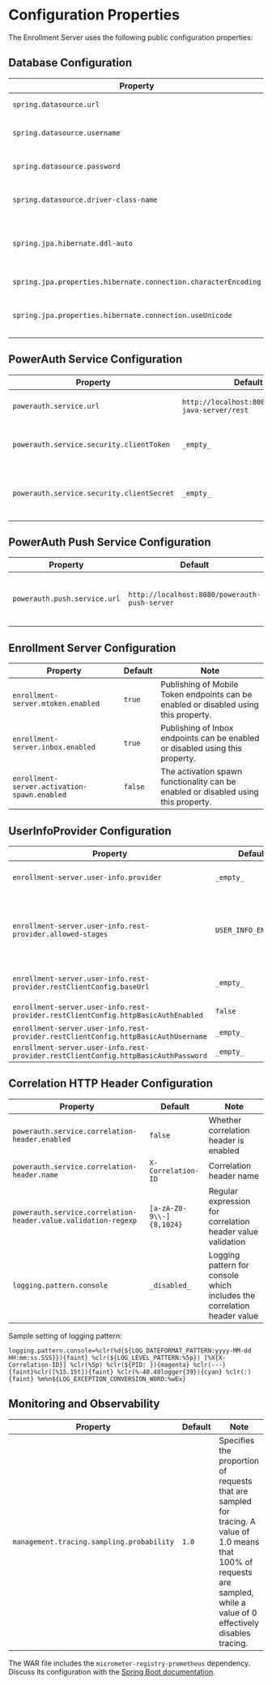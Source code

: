 # Configuration Properties

The Enrollment Server uses the following public configuration properties:

## Database Configuration

| Property | Default | Note |
|---|---|---|
| `spring.datasource.url` | `_empty_` | Database JDBC URL |
| `spring.datasource.username` | `_empty_` | Database JDBC username |
| `spring.datasource.password` | `_empty_` | Database JDBC password |
| `spring.datasource.driver-class-name` | `_empty_` | Datasource JDBC class name | 
| `spring.jpa.hibernate.ddl-auto` | `none` | Configuration of automatic database schema creation | 
| `spring.jpa.properties.hibernate.connection.characterEncoding` | `_empty_` | Character encoding |
| `spring.jpa.properties.hibernate.connection.useUnicode` | `_empty_` | Character encoding - Unicode support |

## PowerAuth Service Configuration

| Property | Default | Note |
|---|---|---|
| `powerauth.service.url` | `http://localhost:8080/powerauth-java-server/rest` | PowerAuth service REST API base URL. | 
| `powerauth.service.security.clientToken` | `_empty_` | PowerAuth REST API authentication token. | 
| `powerauth.service.security.clientSecret` | `_empty_` | PowerAuth REST API authentication secret / password. |

## PowerAuth Push Service Configuration

| Property | Default | Note |
|---|---|---|
| `powerauth.push.service.url` | `http://localhost:8080/powerauth-push-server` | PowerAuth Push service REST API base URL. |

## Enrollment Server Configuration

| Property | Default | Note |
|---|---|---|
| `enrollment-server.mtoken.enabled` | `true` | Publishing of Mobile Token endpoints can be enabled or disabled using this property. |
| `enrollment-server.inbox.enabled` | `true` | Publishing of Inbox endpoints can be enabled or disabled using this property. |
| `enrollment-server.activation-spawn.enabled` | `false` | The activation spawn functionality can be enabled or disabled using this property. |

## UserInfoProvider Configuration

| Property                                                                           | Default              | Note                                                                                                                                                                                           |
|------------------------------------------------------------------------------------|----------------------|------------------------------------------------------------------------------------------------------------------------------------------------------------------------------------------------|
| `enrollment-server.user-info.provider`                                             | `_empty_`            | Whether to register minimal claims provider (value `MINIMAL`) or REST provider (value `REST`).                                                                                                 |
| `enrollment-server.user-info.rest-provider.allowed-stages`                         | `USER_INFO_ENDPOINT` | Stages from where is allowed to request the user info. Possible values: `ACTIVATION_PROCESS_ACTIVATION_CODE`, `ACTIVATION_PROCESS_CUSTOM`, `ACTIVATION_PROCESS_RECOVERY`, `USER_INFO_ENDPOINT` |
| `enrollment-server.user-info.rest-provider.restClientConfig.baseUrl`               | `_empty_`            | Base URL of user-info storage. Must be specified if the provider is type of `REST`.                                                                                                            |
| `enrollment-server.user-info.rest-provider.restClientConfig.httpBasicAuthEnabled`  | `false`              | Whether Basic authentication enabled.                                                                                                                                                          |
| `enrollment-server.user-info.rest-provider.restClientConfig.httpBasicAuthUsername` | `_empty_`            | Basic authentication username.                                                                                                                                                                 |
| `enrollment-server.user-info.rest-provider.restClientConfig.httpBasicAuthPassword` | `_empty_`            | Basic authentication password.                                                                                                                                                                 |

## Correlation HTTP Header Configuration

| Property | Default | Note |
|---|---|---|
| `powerauth.service.correlation-header.enabled` | `false` | Whether correlation header is enabled |
| `powerauth.service.correlation-header.name` | `X-Correlation-ID` | Correlation header name |
| `powerauth.service.correlation-header.value.validation-regexp` | `[a-zA-Z0-9\\-]{8,1024}` | Regular expression for correlation header value validation |
| `logging.pattern.console` | `_disabled_` | Logging pattern for console which includes the correlation header value |

Sample setting of logging pattern:
```properties
logging.pattern.console=%clr(%d{${LOG_DATEFORMAT_PATTERN:yyyy-MM-dd HH:mm:ss.SSS}}){faint} %clr(${LOG_LEVEL_PATTERN:%5p}) [%X{X-Correlation-ID}] %clr(%5p) %clr(${PID: }){magenta} %clr(---){faint}%clr([%15.15t]){faint} %clr(%-40.40logger{39}){cyan} %clr(:){faint} %m%n${LOG_EXCEPTION_CONVERSION_WORD:%wEx}
```


## Monitoring and Observability
| Property                                  | Default | Note                                                                                                                                                                        |
|-------------------------------------------|---------|-----------------------------------------------------------------------------------------------------------------------------------------------------------------------------|
| `management.tracing.sampling.probability` | `1.0`   | Specifies the proportion of requests that are sampled for tracing. A value of 1.0 means that 100% of requests are sampled, while a value of 0 effectively disables tracing. |
The WAR file includes the `micrometer-registry-prometheus` dependency.
Discuss its configuration with the [Spring Boot documentation](https://docs.spring.io/spring-boot/docs/3.1.x/reference/html/actuator.html#actuator.metrics).
